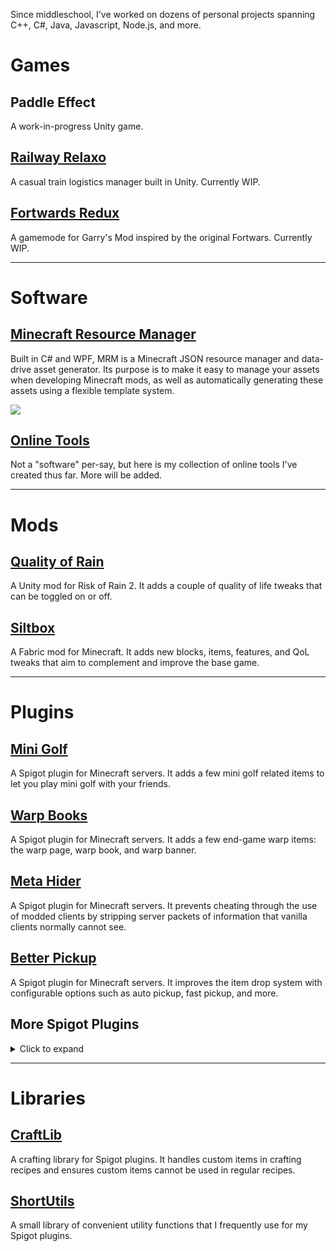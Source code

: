 Since middleschool, I've worked on dozens of personal projects spanning C++, C#, Java, Javascript, Node.js, and more.

# Games
## Paddle Effect
A work-in-progress Unity game.

## [Railway Relaxo](https://github.com/Chailotl/railway-relaxo)
A casual train logistics manager built in Unity. Currently WIP.

## [Fortwards Redux](https://github.com/Chailotl/fortwars-redux)
A gamemode for Garry's Mod inspired by the original Fortwars. Currently WIP.

---

# Software
## [Minecraft Resource Manager](https://github.com/Chailotl/minecraft-resource-manager)
Built in C# and WPF, MRM is a Minecraft JSON resource manager and data-drive asset generator. Its purpose is to make it easy to manage your assets when developing Minecraft mods, as well as automatically generating these assets using a flexible template system.

![](https://i.imgur.com/zEuhoFs.png)

## [Online Tools](https://chailotl.github.io/tools)
Not a "software" per-say, but here is my collection of online tools I've created thus far. More will be added.

---

# Mods
## [Quality of Rain](https://github.com/Chailotl/quality-of-rain)
A Unity mod for Risk of Rain 2. It adds a couple of quality of life tweaks that can be toggled on or off.

## [Siltbox](https://github.com/Chailotl/siltbox/wiki)
A Fabric mod for Minecraft. It adds new blocks, items, features, and QoL tweaks that aim to complement and improve the base game.

---

# Plugins
## [Mini Golf](https://github.com/Chailotl/mini-golf)
A Spigot plugin for Minecraft servers. It adds a few mini golf related items to let you play mini golf with your friends.

## [Warp Books](https://github.com/Chailotl/warp-books)
A Spigot plugin for Minecraft servers. It adds a few end-game warp items: the warp page, warp book, and warp banner.

## [Meta Hider](https://github.com/Chailotl/meta-hider)
A Spigot plugin for Minecraft servers. It prevents cheating through the use of modded clients by stripping server packets of information that vanilla clients normally cannot see.

## [Better Pickup](https://github.com/Chailotl/better-pickup)
A Spigot plugin for Minecraft servers. It improves the item drop system with configurable options such as auto pickup, fast pickup, and more.

## More Spigot Plugins
<details>
  <summary>Click to expand</summary>
  
### [Colored Books](https://github.com/Chailotl/colored-books/tree/master)
This simple plugin lets you format signed books with color by replacing § with &.

### [Wowozela](https://github.com/Chailotl/wowozela)
It adds fretless instruments that change pitch depending on your eye pitch, inspired by the [Garry's Mod Wowozela addon](https://steamcommunity.com/sharedfiles/filedetails/?id=108170491).

### [Tobacco Pipes](https://github.com/Chailotl/tobacco-pipes)
It adds a tobacco pipe item that can be filled with grass and smoked for that authentic tavern experience.

### [Pet Teleport](https://github.com/Chailotl/pet-teleport)
The plugin makes your pets teleport with you when using teleport commands.

### [Pet Saver](https://github.com/Chailotl/pet-saver)
The plugin prevents your pets from being killed.

### [No Friendly Fire](https://github.com/Chailotl/no-friendly-fire)
It adds a command to toggle friendly fire on your pets.

### [Always Infect](https://github.com/Chailotl/always-infect)
It makes villagers always turn into a zombie villagers when killed by a zombie.

### [Botanical Replication](https://github.com/Chailotl/botanical-replication)
It lets you apply bonemeal to small flowers to duplicate them just like large flowers.

### [Picky Trees](https://github.com/Chailotl/picky-trees)
The plugin makes trees picky about where they grow and prefer their naitive biome.

### [Endermite Parasites](https://github.com/Chailotl/endermite-parasites)
The plugin makes Endermen drop endermites on death as a simple deterrent to cheesy Endermen farming.

### [Reuseable Ender Pearls](https://github.com/Chailotl/reusable-ender-pearls)
It adds a stable ender pearl item which can be used unlimited time.

### [Respawn at Home](https://github.com/Chailotl/respawn-at-home)
It forcibly respawn players at their Essentials home.
</details>

---

# Libraries
## [CraftLib](https://github.com/Chailotl/craft-lib)
A crafting library for Spigot plugins. It handles custom items in crafting recipes and ensures custom items cannot be used in regular recipes.

## [ShortUtils](https://github.com/Chailotl/short-utils)
A small library of convenient utility functions that I frequently use for my Spigot plugins.
